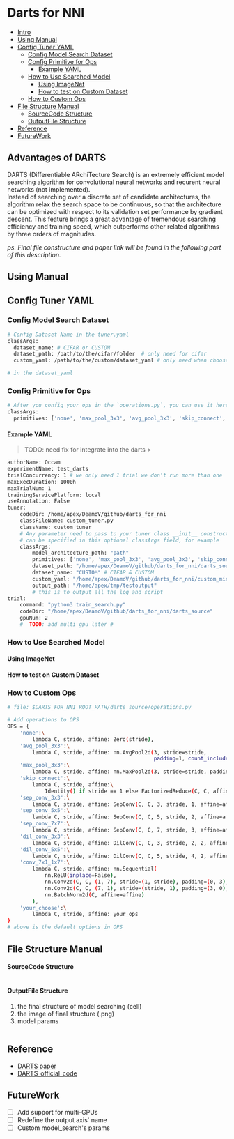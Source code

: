 Darts for NNI
=============
<!-- vim-markdown-toc GitLab -->

* [Intro](#intro)
* [Using Manual](#using-manual)
* [Config Tuner YAML](#config-tuner-yaml)
  * [Config Model Search Dataset](#config-model-search-dataset)
  * [Config Primitive for Ops](#config-primitive-for-ops)
    * [Example YAML](#example-yaml)
  * [How to Use Searched Model](#how-to-use-searched-model)
    * [Using ImageNet](#using-imagenet)
    * [How to test on Custom Dataset](#how-to-test-on-custom-dataset)
  * [How to Custom Ops](#how-to-custom-ops)
* [File Structure Manual](#file-structure-manual)
    * [SourceCode Structure](#sourcecode-structure)
    * [OutputFile Structure](#outputfile-structure)
* [Reference](#reference)
* [FutureWork](#futurework)

<!-- vim-markdown-toc -->
Advantages of DARTS
-----
 
DARTS (Differentiable ARchiTecture Search) is an extremely efficient model searching algorithm for convolutional neural networks and recurent neural networks (not implemented).  
Instead of searching over a discrete set of candidate architectures,  the algorithm relax the search space to be continuous, so that the architecture can be optimized with respect to its validation set performance by gradient descent. This feature brings a great advantage of tremendous searching efficiency and training speed, which outperforms other related algorithms by three orders of magnitudes.

*ps. Final file constructure and paper link will be found in the following part of this description.*

Using Manual
------------
## Config Tuner YAML
### Config Model Search Dataset
```bash
# Config Dataset Name in the tuner.yaml
classArgs:
  dataset_name: # CIFAR or CUSTOM
  dataset_path: /path/to/the/cifar/folder  # only need for cifar
  custom_yaml: /path/to/the/custom/dataset_yaml # only need when choose CUSTOM

# in the dataset_yaml
```

### Config Primitive for Ops
```bash
# After you config your ops in the `operations.py`, you can use it here
classArgs:
  primitives: ['none', 'max_pool_3x3', 'avg_pool_3x3', 'skip_connect', 'sep_conv_3x3', 'sep_conv_5x5', 'dil_conv_3x3', 'dil_conv_5x5', 'your_ops']
```

#### Example YAML
>  TODO: need fix for integrate into the darts > 
```bash
authorName: Occam
experimentName: test_darts
trialConcurrency: 1 # we only need 1 trial we don't run more than one 
maxExecDuration: 1000h
maxTrialNum: 1
trainingServicePlatform: local
useAnnotation: False
tuner:
    codeDir: /home/apex/DeamoV/github/darts_for_nni
    classFileName: custom_tuner.py
    className: custom_tuner
    # Any parameter need to pass to your tuner class __init__ constructor
    # can be specified in this optional classArgs field, for example 
    classArgs:
        model_architecture_path: "path"
        primitives: ['none', 'max_pool_3x3', 'avg_pool_3x3', 'skip_connect', 'sep_conv_3x3', 'sep_conv_5x5', 'dil_conv_3x3', 'dil_conv_5x5']
        dataset_path: "/home/apex/DeamoV/github/darts_for_nni/darts_source/data"
        dataset_name: "CUSTOM" # CIFAR & CUSTOM
        custom_yaml: "/home/apex/DeamoV/github/darts_for_nni/custom_mini_imagenet.yaml" # only need when dataset_name is CUSTOM
        output_path: "/home/apex/tmp/testoutput"
        # this is to output all the log and script
trial:
    command: "python3 train_search.py"
    codeDir: "/home/apex/DeamoV/github/darts_for_nni/darts_source"
    gpuNum: 2
    #  TODO: add multi gpu later # 
```

### How to Use Searched Model
#### Using ImageNet
#### How to test on Custom Dataset

### How to Custom Ops
```bash
# file: $DARTS_FOR_NNI_ROOT_PATH/darts_source/operations.py

# Add operations to OPS
OPS = {
    'none':\
        lambda C, stride, affine: Zero(stride),
    'avg_pool_3x3':\
        lambda C, stride, affine: nn.AvgPool2d(3, stride=stride,
                                               padding=1, count_include_pad=False),
    'max_pool_3x3':\
        lambda C, stride, affine: nn.MaxPool2d(3, stride=stride, padding=1),
    'skip_connect':\
        lambda C, stride, affine:\
            Identity() if stride == 1 else FactorizedReduce(C, C, affine=affine),
    'sep_conv_3x3':\
        lambda C, stride, affine: SepConv(C, C, 3, stride, 1, affine=affine),
    'sep_conv_5x5':\
        lambda C, stride, affine: SepConv(C, C, 5, stride, 2, affine=affine),
    'sep_conv_7x7':\
        lambda C, stride, affine: SepConv(C, C, 7, stride, 3, affine=affine),
    'dil_conv_3x3':\
        lambda C, stride, affine: DilConv(C, C, 3, stride, 2, 2, affine=affine),
    'dil_conv_5x5':\
        lambda C, stride, affine: DilConv(C, C, 5, stride, 4, 2, affine=affine),
    'conv_7x1_1x7':\
        lambda C, stride, affine: nn.Sequential(
            nn.ReLU(inplace=False),
            nn.Conv2d(C, C, (1, 7), stride=(1, stride), padding=(0, 3), bias=False),
            nn.Conv2d(C, C, (7, 1), stride=(stride, 1), padding=(3, 0), bias=False),
            nn.BatchNorm2d(C, affine=affine)
        ),
    'your_choose':\
        lambda C, stride, affine: your_ops
}
# above is the default options in OPS

```
File Structure Manual
--------------------
#### SourceCode Structure
```bash

```
#### OutputFile Structure
1. the final structure of model searching (cell)
2. the image of final structure (.png)
3. model params

```bash

```

Reference
---------
- [DARTS paper](https://arxiv.org/pdf/1806.09055)
- [DARTS_official_code](https://github.com/quark0/darts)

FutureWork
----------
- [ ] Add support for multi-GPUs
- [ ] Redefine the output axis' name
- [ ] Custom model_search's params
